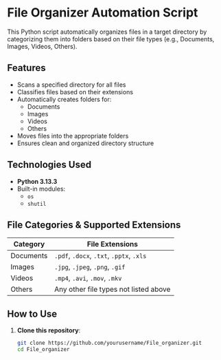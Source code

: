 # File Organizer Automation Script

This Python script automatically organizes files in a target directory by categorizing them into folders based on their file types (e.g., Documents, Images, Videos, Others).

## Features

- Scans a specified directory for all files
- Classifies files based on their extensions
- Automatically creates folders for:
  - Documents
  - Images
  - Videos
  - Others
- Moves files into the appropriate folders
- Ensures clean and organized directory structure

## Technologies Used

- **Python 3.13.3**
- Built-in modules:
  - `os`
  - `shutil`

## File Categories & Supported Extensions

| Category  | File Extensions                          |
|-----------|------------------------------------------|
| Documents | `.pdf`, `.docx`, `.txt`, `.pptx`, `.xls` |
| Images    | `.jpg`, `.jpeg`, `.png`, `.gif`          |
| Videos    | `.mp4`, `.avi`, `.mov`, `.mkv`           |
| Others    | Any other file types not listed above    |

##  How to Use

1. **Clone this repository**:
   ```bash
   git clone https://github.com/yourusername/File_organizer.git
   cd File_organizer
   
